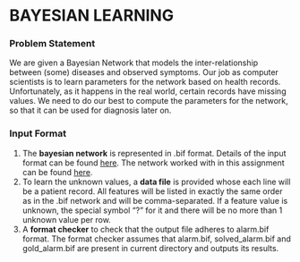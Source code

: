 # BAYESIAN LEARNING

### Problem Statement
We are given a Bayesian Network that models the inter-relationship between (some) diseases and observed symptoms. Our job as computer scientists is to learn parameters for the network based on health records. Unfortunately, as it happens in the real world, certain records have missing values. We need to do our best to compute the parameters for the network, so that it can be used for diagnosis later on.

### Input Format
1. The **bayesian network** is represented in .bif format. Details of the input format can be found [here](http://sites.poli.usp.br/p/fabio.cozman/Research/InterchangeFormat/index.html). The network worked with in this assignment can be found [here](http://www.cse.iitd.ac.in/~mausam/courses/csl333/spring2015/A4/alarm.bif).
2. To learn the unknown values, a **data file** is provided whose each line will be a patient record. All features will be listed in exactly the same order as in the .bif network and will be comma-separated. If a feature value is unknown, the special symbol “?” for it and there will be no more than 1 unknown value per row.
3. A **format checker** to check that the output file adheres to alarm.bif format. The format checker assumes that alarm.bif, solved_alarm.bif and gold_alarm.bif are present in current directory and outputs its results.

